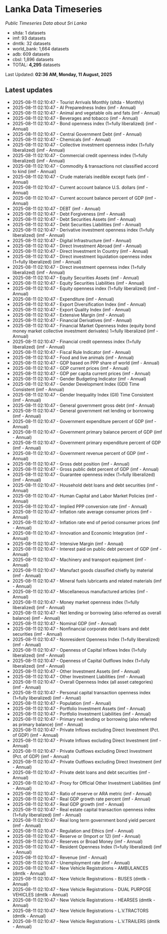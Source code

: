 # Lanka Data Timeseries
*Public Timeseries Data about Sri Lanka*

* sltda: 1 datasets
* imf: 93 datasets
* dmtlk: 32 datasets
* world_bank: 1,664 datasets
* adb: 609 datasets
* cbsl: 1,896 datasets
* TOTAL: **4,295** datasets

Last Updated: **02:36 AM, Monday, 11 August, 2025**

## Latest updates

* 2025-08-11 02:10:47 - Tourist Arrivals Monthly (sltda - Monthly)
* 2025-08-11 02:10:47 - AI Preparedness Index (imf - Annual)
* 2025-08-11 02:10:47 - Animal and vegetable oils and fats (imf - Annual)
* 2025-08-11 02:10:47 - Beverages and tobacco (imf - Annual)
* 2025-08-11 02:10:47 - Bond openness index (1=fully liberalized) (imf - Annual)
* 2025-08-11 02:10:47 - Central Government Debt (imf - Annual)
* 2025-08-11 02:10:47 - Chemicals (imf - Annual)
* 2025-08-11 02:10:47 - Collective investment openness index (1=fully liberalized) (imf - Annual)
* 2025-08-11 02:10:47 - Commercial credit openness index (1=fully liberalized) (imf - Annual)
* 2025-08-11 02:10:47 - Commodity & transactions not classified accord to kind (imf - Annual)
* 2025-08-11 02:10:47 - Crude materials inedible except fuels (imf - Annual)
* 2025-08-11 02:10:47 - Current account balance U.S. dollars (imf - Annual)
* 2025-08-11 02:10:47 - Current account balance percent of GDP (imf - Annual)
* 2025-08-11 02:10:47 - DEBT (imf - Annual)
* 2025-08-11 02:10:47 - Debt Forgiveness (imf - Annual)
* 2025-08-11 02:10:47 - Debt Securities Assets (imf - Annual)
* 2025-08-11 02:10:47 - Debt Securities Liabilities (imf - Annual)
* 2025-08-11 02:10:47 - Derivative investment openness index (1=fully liberalized) (imf - Annual)
* 2025-08-11 02:10:47 - Digital Infrastructure (imf - Annual)
* 2025-08-11 02:10:47 - Direct Investment Abroad (imf - Annual)
* 2025-08-11 02:10:47 - Direct Investment In Country (imf - Annual)
* 2025-08-11 02:10:47 - Direct investment liquidation openness index (1=fully liberalized) (imf - Annual)
* 2025-08-11 02:10:47 - Direct investment openness index (1=fully liberalized) (imf - Annual)
* 2025-08-11 02:10:47 - Equity Securities Assets (imf - Annual)
* 2025-08-11 02:10:47 - Equity Securities Liabilities (imf - Annual)
* 2025-08-11 02:10:47 - Equity openness index (1=fully liberalized) (imf - Annual)
* 2025-08-11 02:10:47 - Expenditure (imf - Annual)
* 2025-08-11 02:10:47 - Export Diversification Index (imf - Annual)
* 2025-08-11 02:10:47 - Export Quality Index (imf - Annual)
* 2025-08-11 02:10:47 - Extensive Margin (imf - Annual)
* 2025-08-11 02:10:47 - Financial Derivatives (imf - Annual)
* 2025-08-11 02:10:47 - Financial Market Openness Index (equity bond money market collective investment derivates) 1=fully liberalized (imf - Annual)
* 2025-08-11 02:10:47 - Financial credit openness index (1=fully liberalized) (imf - Annual)
* 2025-08-11 02:10:47 - Fiscal Rule Indicator (imf - Annual)
* 2025-08-11 02:10:47 - Food and live animals (imf - Annual)
* 2025-08-11 02:10:47 - GDP based on PPP share of world (imf - Annual)
* 2025-08-11 02:10:47 - GDP current prices (imf - Annual)
* 2025-08-11 02:10:47 - GDP per capita current prices (imf - Annual)
* 2025-08-11 02:10:47 - Gender Budgeting Indicator (imf - Annual)
* 2025-08-11 02:10:47 - Gender Development Index (GDI) Time Consistent (imf - Annual)
* 2025-08-11 02:10:47 - Gender Inequality Index (GII) Time Consistent (imf - Annual)
* 2025-08-11 02:10:47 - General government gross debt (imf - Annual)
* 2025-08-11 02:10:47 - General government net lending or borrowing (imf - Annual)
* 2025-08-11 02:10:47 - Government expenditure percent of GDP (imf - Annual)
* 2025-08-11 02:10:47 - Government primary balance percent of GDP (imf - Annual)
* 2025-08-11 02:10:47 - Government primary expenditure percent of GDP (imf - Annual)
* 2025-08-11 02:10:47 - Government revenue percent of GDP (imf - Annual)
* 2025-08-11 02:10:47 - Gross debt position (imf - Annual)
* 2025-08-11 02:10:47 - Gross public debt percent of GDP (imf - Annual)
* 2025-08-11 02:10:47 - Guarantee openness index (1=fully liberalized) (imf - Annual)
* 2025-08-11 02:10:47 - Household debt loans and debt securities (imf - Annual)
* 2025-08-11 02:10:47 - Human Capital and Labor Market Policies (imf - Annual)
* 2025-08-11 02:10:47 - Implied PPP conversion rate (imf - Annual)
* 2025-08-11 02:10:47 - Inflation rate average consumer prices (imf - Annual)
* 2025-08-11 02:10:47 - Inflation rate end of period consumer prices (imf - Annual)
* 2025-08-11 02:10:47 - Innovation and Economic Integration (imf - Annual)
* 2025-08-11 02:10:47 - Intensive Margin (imf - Annual)
* 2025-08-11 02:10:47 - Interest paid on public debt percent of GDP (imf - Annual)
* 2025-08-11 02:10:47 - Machinery and transport equipment (imf - Annual)
* 2025-08-11 02:10:47 - Manufact goods classified chiefly by material (imf - Annual)
* 2025-08-11 02:10:47 - Mineral fuels lubricants and related materials (imf - Annual)
* 2025-08-11 02:10:47 - Miscellaneous manufactured articles (imf - Annual)
* 2025-08-11 02:10:47 - Money market openness index (1=fully liberalized) (imf - Annual)
* 2025-08-11 02:10:47 - Net lending or borrowing (also referred as overall balance) (imf - Annual)
* 2025-08-11 02:10:47 - Nominal GDP (imf - Annual)
* 2025-08-11 02:10:47 - Nonfinancial corporate debt loans and debt securities (imf - Annual)
* 2025-08-11 02:10:47 - Nonresident Openness Index (1=fully liberalized) (imf - Annual)
* 2025-08-11 02:10:47 - Openness of Capital Inflows Index (1=fully liberalized) (imf - Annual)
* 2025-08-11 02:10:47 - Openness of Capital Outflows Index (1=fully liberalized) (imf - Annual)
* 2025-08-11 02:10:47 - Other Investment Assets (imf - Annual)
* 2025-08-11 02:10:47 - Other Investment Liabilities (imf - Annual)
* 2025-08-11 02:10:47 - Overall Openness Index (all asset categories) (imf - Annual)
* 2025-08-11 02:10:47 - Personal capital transaction openness index (1=fully liberalized) (imf - Annual)
* 2025-08-11 02:10:47 - Population (imf - Annual)
* 2025-08-11 02:10:47 - Portfolio Investment Assets (imf - Annual)
* 2025-08-11 02:10:47 - Portfolio Investment Liabilities (imf - Annual)
* 2025-08-11 02:10:47 - Primary net lending or borrowing (also referred as primary balance) (imf - Annual)
* 2025-08-11 02:10:47 - Private Inflows excluding Direct Investment (Pct. of GDP) (imf - Annual)
* 2025-08-11 02:10:47 - Private Inflows excluding Direct Investment (imf - Annual)
* 2025-08-11 02:10:47 - Private Outflows excluding Direct Investment (Pct. of GDP) (imf - Annual)
* 2025-08-11 02:10:47 - Private Outflows excluding Direct Investment (imf - Annual)
* 2025-08-11 02:10:47 - Private debt loans and debt securities (imf - Annual)
* 2025-08-11 02:10:47 - Proxy for Official Other Investment Liabilities (imf - Annual)
* 2025-08-11 02:10:47 - Ratio of reserve or ARA metric (imf - Annual)
* 2025-08-11 02:10:47 - Real GDP growth rate percent (imf - Annual)
* 2025-08-11 02:10:47 - Real GDP growth (imf - Annual)
* 2025-08-11 02:10:47 - Real estate capital transaction openness index (1=fully liberalized) (imf - Annual)
* 2025-08-11 02:10:47 - Real long term government bond yield percent (imf - Annual)
* 2025-08-11 02:10:47 - Regulation and Ethics (imf - Annual)
* 2025-08-11 02:10:47 - Reserve or (Import or 12) (imf - Annual)
* 2025-08-11 02:10:47 - Reserves or Broad Money (imf - Annual)
* 2025-08-11 02:10:47 - Resident Openness Index (1=fully liberalized) (imf - Annual)
* 2025-08-11 02:10:47 - Revenue (imf - Annual)
* 2025-08-11 02:10:47 - Unemployment rate (imf - Annual)
* 2025-08-11 02:10:47 - New Vehicle Registrations - AMBULANCES (dmtlk - Annual)
* 2025-08-11 02:10:47 - New Vehicle Registrations - BUSES (dmtlk - Annual)
* 2025-08-11 02:10:47 - New Vehicle Registrations - DUAL PURPOSE VEHICLES (dmtlk - Annual)
* 2025-08-11 02:10:47 - New Vehicle Registrations - HEARSES (dmtlk - Annual)
* 2025-08-11 02:10:47 - New Vehicle Registrations - L.V.TRACTORS (dmtlk - Annual)
* 2025-08-11 02:10:47 - New Vehicle Registrations - L.V.TRAILERS (dmtlk - Annual)